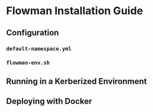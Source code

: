
# Flowman Installation Guide

## Configuration

### `default-namespace.yml`

### `flowman-env.sh`

## Running in a Kerberized Environment


## Deploying with Docker
